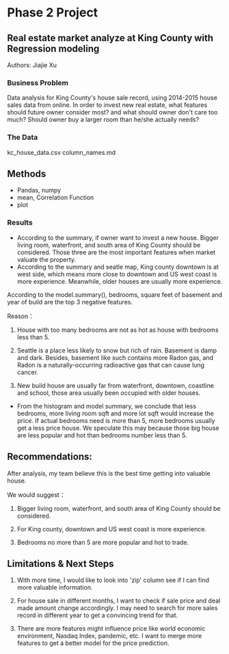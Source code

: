 # Phase 2 Project
##  Real estate market analyze at King County with Regression modeling

Authors: Jiajie Xu

### Business Problem

Data analysis for King County's house sale record, using 2014-2015 house sales data from online. In order to invest new real estate, what features should future owner consider most? and what should owner don't care too much? Should owner buy a larger room than he/she actually needs?

### The Data

kc_house_data.csv
column_names.md


## Methods

* Pandas, numpy
* mean, Correlation Function
* plot


### Results

* According to the summary, if owner want to invest a new house. Bigger living room, waterfront, and south area of King County should be considered. Those three are the most important features when market valuate the property.
* According to the summary and seatle map, King county downtown is at west side, which means more close to downtown and US west coast is more experience. Meanwhile, older houses are usually more experience.

According to the model.summary(), bedrooms, square feet of basement and year of build are the top 3 negative features. ​

Reason：​

1. House with too many bedrooms are not as hot as house with bedrooms less than 5. ​

2. Seattle is a place less likely to snow but rich of rain. Basement is damp and dark. Besides, basement like such contains more Radon gas, and Radon is a naturally-occurring radioactive gas that can cause lung cancer. ​

3. New build house are usually far from waterfront, downtown, coastline and school, those area usually been occupied with older houses.

* From the histogram and model summary, we conclude that less bedrooms, more living room sqft and more lot sqft would increase the price. If actual bedrooms need is more than 5, more bedrooms usually get a less price house. We speculate this may because those big house are less popular and hot than bedrooms number less than 5.

## Recommendations:

After analysis, my team believe this is the best time getting into valuable house.

We would suggest：

1. Bigger living room, waterfront, and south area of King County should be considered.

2. For King county, downtown and US west coast is more experience.

3. Bedrooms no more than 5 are more popular and hot to trade.


## Limitations & Next Steps

1. With more time, I would like to look into 'zip' column see if I can find more valuable information.

2. For house sale in different months, I want to check if sale price and deal made amount change accordingly. I may need to search for more sales record in different year to get a convincing trend for that.

3. There are more features might influence price like world economic environment, Nasdaq Index, pandemic, etc. I want to merge more features to get a better model for the price prediction.
